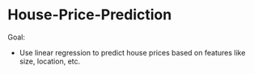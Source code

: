# House-Price-Prediction

Goal:
- Use linear regression to predict house prices based on features like size, location, etc.
